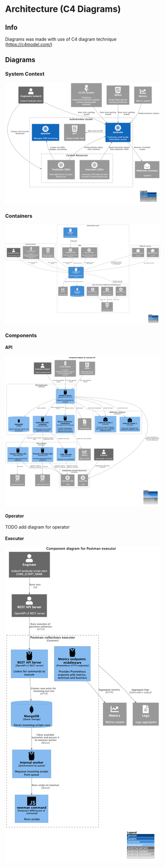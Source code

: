 # Architecture (C4 Diagrams)
## Info

Diagrams was made with use of C4 diagram technique 
(https://c4model.com/)

## Diagrams

### System Context 

![testkube system context diagram](img/system_context.png)

### Containers

![testkube container diagram](img/containers.png)

### Components

#### API 

![API](img/components_api.png)

#### Operator

TODO  add diagram for operator

#### Executor

![Postman-Executor](img/components_executor.png)
